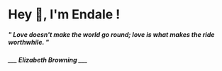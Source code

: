 <h1 title="head"> Hey 👋, I'm Endale !</h1>

**<h5><i>" Love doesn't make the world go round; love is what makes the ride worthwhile. "</i></h5>**

*<b>___ Elizabeth Browning ___</b>*
